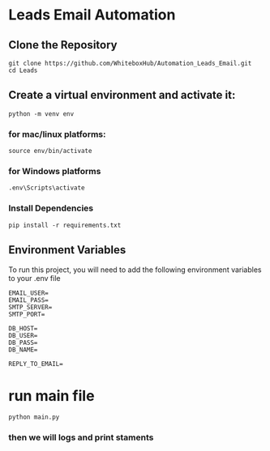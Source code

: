 # Leads Email Automation

## Clone the Repository

```
git clone https://github.com/WhiteboxHub/Automation_Leads_Email.git
cd Leads
```

## Create a virtual environment and activate it:
```
python -m venv env
```
    
### for mac/linux platforms:  
```
source env/bin/activate
```

### for Windows platforms   
```
.env\Scripts\activate

```

### Install Dependencies

``` 
pip install -r requirements.txt

```


   
## Environment Variables
To run this project, you will need to add the following environment variables to your .env file

```
EMAIL_USER=
EMAIL_PASS=
SMTP_SERVER=
SMTP_PORT=

DB_HOST=
DB_USER=
DB_PASS=
DB_NAME=

REPLY_TO_EMAIL=
```


# run main file 
```
python main.py

```
### then we will logs and print staments
